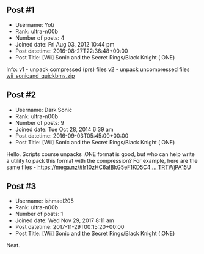 ## Post #1
- Username: Yoti
- Rank: ultra-n00b
- Number of posts: 4
- Joined date: Fri Aug 03, 2012 10:44 pm
- Post datetime: 2016-08-27T22:36:48+00:00
- Post Title: [Wii] Sonic and the Secret Rings/Black Knight (.ONE)

Info:
v1 - unpack compressed (prs) files
v2 - unpack uncompressed files
[wii_sonicand_quickbms.zip](https://xentaxbackup.github.io/file/11623_wii_sonicand_quickbms.zip)
## Post #2
- Username: Dark Sonic
- Rank: ultra-n00b
- Number of posts: 9
- Joined date: Tue Oct 28, 2014 6:39 am
- Post datetime: 2016-09-03T05:45:00+00:00
- Post Title: [Wii] Sonic and the Secret Rings/Black Knight (.ONE)

Hello.
Scripts course unpacks .ONE format is good, but who can help write a utility to pack this format with the compression?
For example, here are the same files - [https://mega.nz/#!r10zHC6a!BkG5eF1KD5C4 ... TRTWjPA15U](https://mega.nz/#!r10zHC6a!BkG5eF1KD5C4Ezduua13AAlYwYn88uuGATRTWjPA15U)
## Post #3
- Username: ishmael205
- Rank: ultra-n00b
- Number of posts: 1
- Joined date: Wed Nov 29, 2017 8:11 am
- Post datetime: 2017-11-29T00:15:20+00:00
- Post Title: [Wii] Sonic and the Secret Rings/Black Knight (.ONE)

Neat.
